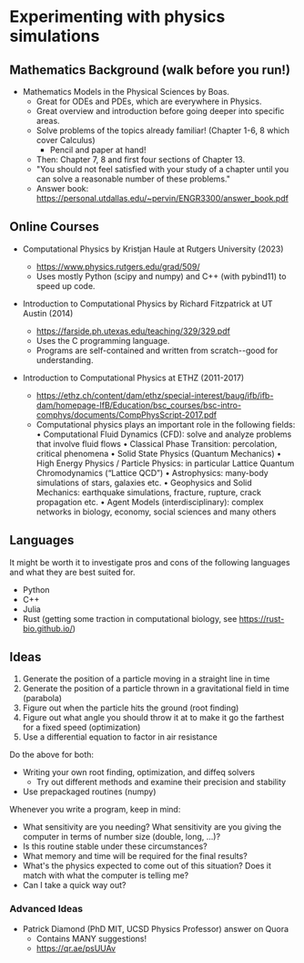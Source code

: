 # Experimenting with physics simulations

## Mathematics Background (walk before you run!)

- Mathematics Models in the Physical Sciences by Boas.
    - Great for ODEs and PDEs, which are everywhere in Physics. 
    - Great overview and introduction before going deeper into specific areas.
    - Solve problems of the topics already familiar! (Chapter 1-6, 8 which cover Calculus)
        - Pencil and paper at hand!
    - Then: Chapter 7, 8 and first four sections of Chapter 13. 
    - "You should not feel satisfied with your study of a chapter until you can solve a reasonable number of these problems."
    - Answer book: https://personal.utdallas.edu/~pervin/ENGR3300/answer_book.pdf

## Online Courses

- Computational Physics by 	Kristjan Haule at Rutgers University (2023)
    - https://www.physics.rutgers.edu/grad/509/
    - Uses mostly Python (scipy and numpy) and C++ (with pybind11) to speed up code. 

- Introduction to Computational Physics by Richard Fitzpatrick at UT Austin (2014) 
    - https://farside.ph.utexas.edu/teaching/329/329.pdf
    - Uses the C programming language.
    - Programs are self-contained and written from scratch--good for understanding. 

- Introduction to Computational Physics at ETHZ (2011-2017)
    - https://ethz.ch/content/dam/ethz/special-interest/baug/ifb/ifb-dam/homepage-IfB/Education/bsc_courses/bsc-intro-comphys/documents/CompPhysScript-2017.pdf
    - Computational physics plays an important role in the following fields:
        • Computational Fluid Dynamics (CFD): solve and analyze problems that
        involve fluid flows
        • Classical Phase Transition: percolation, critical phenomena
        • Solid State Physics (Quantum Mechanics)
        • High Energy Physics / Particle Physics: in particular Lattice Quantum
        Chromodynamics (“Lattice QCD”)
        • Astrophysics: many-body simulations of stars, galaxies etc.
        • Geophysics and Solid Mechanics: earthquake simulations, fracture, rupture,
        crack propagation etc.
        • Agent Models (interdisciplinary): complex networks in biology, economy,
        social sciences and many others
    

## Languages

It might be worth it to investigate pros and cons of the following languages and 
what they are best suited for. 

- Python
- C++
- Julia
- Rust (getting some traction in computational biology, see https://rust-bio.github.io/)

## Ideas

1. Generate the position of a particle moving in a straight line in time
2. Generate the position of a particle thrown in a gravitational field in time (parabola)
3. Figure out when the particle hits the ground (root finding)
4. Figure out what angle you should throw it at to make it go the farthest for a fixed speed (optimization)
5. Use a differential equation to factor in air resistance

Do the above for both:
- Writing your own root finding, optimization, and diffeq solvers
    - Try out different methods and examine their precision and stability
- Use prepackaged routines (numpy)

Whenever you write a program, keep in mind:

- What sensitivity are you needing? What sensitivity are you giving the computer in terms of number size (double, long, ...)?
- Is this routine stable under these circumstances?
- What memory and time will be required for the final results?
- What's the physics expected to come out of this situation? Does it match with what the computer is telling me?
- Can I take a quick way out?

### Advanced Ideas

- Patrick Diamond (PhD MIT, UCSD Physics Professor) answer on Quora
    - Contains MANY suggestions!
    - https://qr.ae/psUUAv
